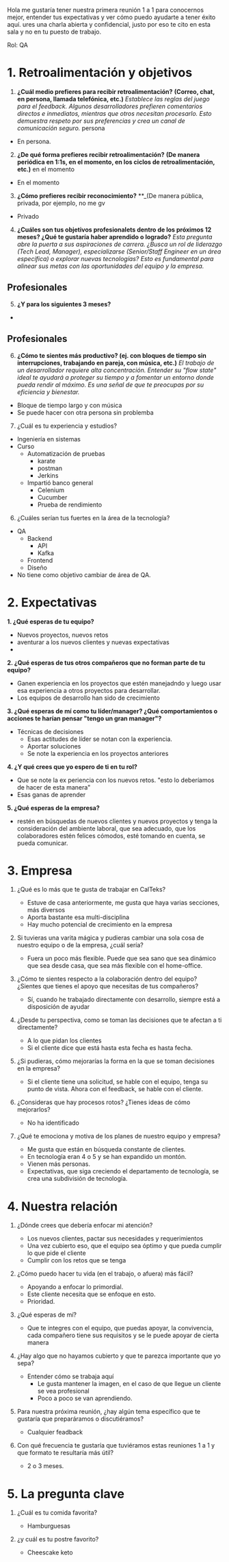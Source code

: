 Hola me gustaría tener nuestra primera reunión 1 a 1 para conocernos mejor, entender tus expectativas y ver cómo puedo ayudarte a tener éxito aquí. ures una charla abierta y confidencial, justo por eso te cito en esta sala y no en tu puesto de trabajo.

Rol: QA 

# 1. Retroalimentación y objetivos

1. **¿Cuál medio prefieres para recibir retroalimentación?**
**(Correo, chat, en persona, llamada telefónica, etc.)**
_Establece las reglas del juego para el feedback. Algunos desarrolladores prefieren comentarios directos e inmediatos, mientras que otros necesitan procesarlo. Esto demuestra respeto por sus preferencias y crea un canal de comunicación seguro._
persona
- En persona. 

2. **¿De qué forma prefieres recibir retroalimentación?**
**(De manera periódica en 1:1s, en el momento, en los ciclos de retroalimentación, etc.)**
en el momento
- En el momento


3. **¿Cómo prefieres recibir reconocimiento?**
**_(De manera pública, privada, por ejemplo, no me gv
- Privado

4. **¿Cuáles son tus objetivos  profesionalets dentro de los próximos 12 meses? ¿Qué te gustaría haber aprendido o logrado?**
_Esta pregunta abre la puerta a sus aspiraciones de carrera. ¿Busca un rol de liderazgo (Tech Lead, Manager), especializarse (Senior/Staff Engineer en un área específica) o explorar nuevas tecnologías? Esto es fundamental para alinear sus metas con las oportunidades del equipo y la empresa._


**Profesionales**
- 


5. **¿Y para los siguientes 3 meses?**
- 

**Profesionales**
- 

6. **¿Cómo te sientes más productivo? (ej. con bloques de tiempo sin interrupciones, trabajando en pareja, con música, etc.)**
_El trabajo de un desarrollador requiere alta concentración. Entender su "flow state" ideal te ayudará a proteger su tiempo y a fomentar un entorno donde pueda rendir al máximo. Es una señal de que te preocupas por su eficiencia y bienestar._
- Bloque de tiempo largo y con música
- Se puede hacer con otra persona sin problemba

7. ¿Cuál es tu experiencia y estudios?
- Ingeniería en sistemas
- Curso
	- Automatización de pruebas
		- karate
		- postman
		- Jerkins
	- Impartió banco general
		- Celenium
		- Cucumber
		- Prueba de rendimiento



6. ¿Cuáles serían tus fuertes en la área de la tecnología?
- QA
	- Backend
		- API
		- Kafka
	- Frontend
	- Diseño
- No tiene como objetivo cambiar de área de QA.

# 2. Expectativas

**1. ¿Qué esperas de tu equipo?**
- Nuevos proyectos, nuevos retos
- aventurar a los nuevos clientes y nuevas expectativas
- 

**2. ¿Qué esperas de tus otros compañeros que no forman parte de tu equipo?**
- Ganen experiencia en los proyectos que estén manejadndo y luego usar esa experiencia a otros proyectos para desarrollar.
- Los equipos de desarrollo han sido de crecimiento

**3. ¿Qué esperas de mí como tu líder/manager? ¿Qué comportamientos o acciones te harían pensar "tengo un gran manager"?**
- Técnicas de decisiones
	- Esas actitudes de líder se notan con la experiencia.
	- Aportar soluciones
	- Se note la experiencia en los proyectos anteriores

**4. ¿Y qué crees que yo espero de ti en tu rol?**
- Que se note la ex periencia con los nuevos retos. "esto lo deberíamos de hacer de esta manera"
- Esas ganas de aprender

**5. ¿Qué esperas de la empresa?**
- restén en búsquedas de nuevos clientes y nuevos proyectos y tenga la consideración del ambiente laboral, que sea adecuado, que los colaboradores estén felices cómodos, esté tomando en cuenta, se pueda comunicar.


# 3. Empresa
 
1. ¿Qué es lo más que te gusta de trabajar en CalTeks?
	- Estuve de casa anteriormente, me gusta que haya varias secciones, más diversos
	- Aporta bastante esa multi-disciplina
	- Hay mucho potencial de crecimiento en la empresa

2. Si tuvieras una varita mágica y pudieras cambiar una sola cosa de nuestro equipo o de la empresa, ¿cuál sería?
	- Fuera un poco más flexible. Puede que sea sano que sea dinámico que sea desde casa, que sea más flexible con el home-office.

3. ¿Cómo te sientes respecto a la colaboración dentro del equipo? ¿Sientes que tienes el apoyo que necesitas de tus compañeros?
	- Sí, cuando he trabajado directamente con desarrollo, siempre está a disposición de ayudar

4. ¿Desde tu perspectiva, como se toman las decisiones que te afectan a ti directamente?
	- A lo que pidan los clientes
	- Si el cliente dice que está hasta esta fecha es hasta fecha. 

5. ¿Si pudieras, cómo mejorarías la forma en la que se toman decisiones en la empresa?
	- Si el cliente tiene una solicitud, se hable con el equipo, tenga su punto de vista. Ahora con el feedback, se hable con el cliente. 

6. ¿Consideras que hay procesos rotos? ¿Tienes ideas de cómo mejorarlos?
	- No ha identificado

7. ¿Qué te emociona y motiva de los planes de nuestro equipo y empresa?
	- Me gusta que están en búsqueda constante de clientes.
	- En tecnología eran 4 o 5 y se han expandido un montón.
	- Vienen más personas.
	- Expectativas, que siga creciendo el departamento de tecnología, se crea una subdivisión de tecnología.

# 4. Nuestra relación

1. ¿Dónde crees que debería enfocar mi atención?
	- Los nuevos clientes, pactar sus necesidades y requerimientos
	- Una vez cubierto eso, que el equipo sea óptimo y que pueda cumplir lo que pide el cliente
	- Cumplir con los retos que se tenga

2. ¿Cómo puedo hacer tu vida (en el trabajo, o afuera) más fácil?
	- Apoyando a enfocar lo primordial.
	- Este cliente necesita que se enfoque en esto.
	- Prioridad.

3. ¿Qué esperas de mí?
	- Que te integres con el equipo, que puedas apoyar, la convivencia, cada compañero tiene sus requisitos y se le puede apoyar de cierta manera

4. ¿Hay algo que no hayamos cubierto y que te parezca importante que yo sepa?
	- Entender cómo se trabaja aquí
		- Le gusta mantener la imagen, en el caso de que llegue un cliente se vea profesional
		- Poco a poco se van aprendiendo.

5. Para nuestra próxima reunión, ¿hay algún tema específico que te gustaría que preparáramos o discutiéramos?
	- Cualquier feadback

6. Con qué frecuencia te gustaría que tuviéramos estas reuniones 1 a 1 y que formato te resultaría más útil?
	- 2 o 3 meses.


# 5. La pregunta clave

1. ¿Cuál es tu comida favorita?
	- Hamburguesas

2. ¿y cuál es tu postre favorito?
	- Cheescake keto


